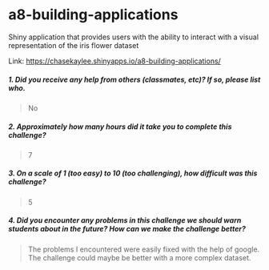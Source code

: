 # a8-building-applications
Shiny application that provides users with the ability to interact with a visual representation of the iris flower dataset

Link: https://chasekaylee.shinyapps.io/a8-building-applications/

##### 1. Did you receive any help from others (classmates, etc)? If so, please list who.

> No

##### 2. Approximately how many hours did it take you to complete this challenge?

> 7

##### 3. On a scale of 1 (too easy) to 10 (too challenging), how difficult was this challenge?

> 5

##### 4. Did you encounter any problems in this challenge we should warn students about in the future? How can we make the challenge better?

> The problems I encountered were easily fixed with the help of google. The challenge could maybe be better with a more complex dataset.
